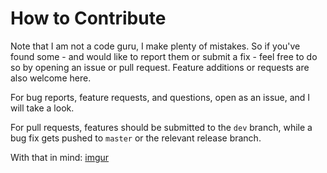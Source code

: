 How to Contribute
=================

Note that I am not a code guru, I make plenty of mistakes. So if you've found some - and would like to report them or submit a fix - feel free to do so by opening an issue or pull request. Feature additions or requests are also welcome here.

For bug reports, feature requests, and questions, open as an issue, and I will take a look.

For pull requests, features should be submitted to the `dev` branch, while a bug fix gets pushed to `master` or the relevant release branch.

With that in mind: [imgur](https://i.imgur.com/Tuh20lN.jpg)